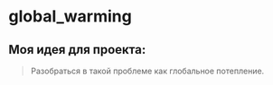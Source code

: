 # global_warming

## Моя идея для проекта:
> Разобраться в такой проблеме как глобальное потепление.
